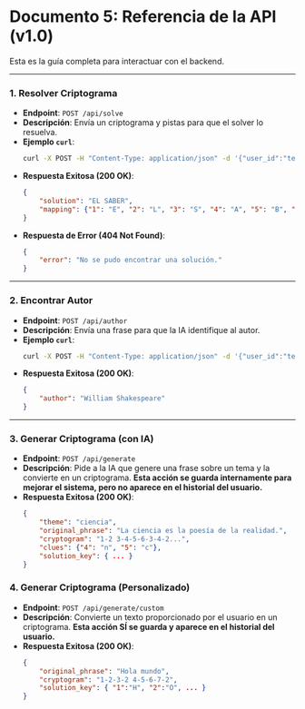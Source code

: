 # Documento 5: Referencia de la API (v1.0)

Esta es la guía completa para interactuar con el backend.

---
### 1. Resolver Criptograma
* **Endpoint**: `POST /api/solve`
* **Descripción**: Envía un criptograma y pistas para que el solver lo resuelva.
* **Ejemplo `curl`**:
    ```bash
    curl -X POST -H "Content-Type: application/json" -d '{"user_id":"test","cryptogram":"1-2 3-4-5-1-6","clues":{}}' http://localhost:8080/api/solve
    ```
* **Respuesta Exitosa (200 OK)**:
    ```json
    {
        "solution": "EL SABER",
        "mapping": {"1": "E", "2": "L", "3": "S", "4": "A", "5": "B", "6": "R"}
    }
    ```
* **Respuesta de Error (404 Not Found)**:
    ```json
    {
        "error": "No se pudo encontrar una solución."
    }
    ```

---
### 2. Encontrar Autor
* **Endpoint**: `POST /api/author`
* **Descripción**: Envía una frase para que la IA identifique al autor.
* **Ejemplo `curl`**:
    ```bash
    curl -X POST -H "Content-Type: application/json" -d '{"user_id":"test","phrase":"Ser o no ser, esa es la cuestión."}' http://localhost:8080/api/author
    ```
* **Respuesta Exitosa (200 OK)**:
    ```json
    {
        "author": "William Shakespeare"
    }
    ```

---
### 3. Generar Criptograma (con IA)
* **Endpoint**: `POST /api/generate`
* **Descripción**: Pide a la IA que genere una frase sobre un tema y la convierte en un criptograma. **Esta acción se guarda internamente para mejorar el sistema, pero no aparece en el historial del usuario.**
* **Respuesta Exitosa (200 OK)**:
    ```json
    {
        "theme": "ciencia",
        "original_phrase": "La ciencia es la poesía de la realidad.",
        "cryptogram": "1-2 3-4-5-6-3-4-2...",
        "clues": {"4": "n", "5": "c"},
        "solution_key": { ... }
    }
    ```

### 4. Generar Criptograma (Personalizado)
* **Endpoint**: `POST /api/generate/custom`
* **Descripción**: Convierte un texto proporcionado por el usuario en un criptograma. **Esta acción SÍ se guarda y aparece en el historial del usuario.**
* **Respuesta Exitosa (200 OK)**:
    ```json
    {
        "original_phrase": "Hola mundo",
        "cryptogram": "1-2-3-2 4-5-6-7-2",
        "solution_key": { "1":"H", "2":"O", ... }
    }
    ```